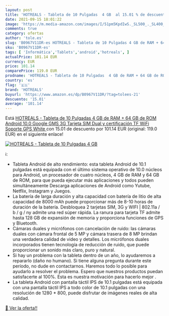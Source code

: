 ```yaml
---
layout: post
title: 'HOTREALS - Tableta de 10 Pulgadas  4 GB  al 15.01 % de descuento'
date: 2021-09-15 18:01:22
image: 'https://m.media-amazon.com/images/I/51pm5KpdIwS._SL500_._SL400_.jpg'
comments: true
category: ofertas
author: 'tole.es'
slug: 'B0967V11DR-es HOTREALS - Tableta de 10 Pulgadas 4 GB de RAM + 64 GB de...'
sku: 'B0967V11DR-es'
tags: [ 'Informática','Tablets','android','hotreals', ]
actualPrice: 101.14 EUR
currency: EUR
price: 101.14
comparePrice: 119.0 EUR
prodname: 'HOTREALS - Tableta de 10 Pulgadas  4 GB de RAM + 64 GB de ROM Android 10.0 Google GMS 3G  Tarjeta SIM Dual y certificación TF  WiFi  Soporte GPS  White '
country: 'es'
flag: '🇪🇸'
brand: 'HOTREALS'
buyurl: 'https://www.amazon.es/dp/B0967V11DR/?tag=tolees-21'
descuento: '15.01'
average: '101.14'
---
```


Está [HOTREALS - Tableta de 10 Pulgadas  4 GB de RAM + 64 GB de ROM Android 10.0 Google GMS 3G  Tarjeta SIM Dual y certificación TF  WiFi  Soporte GPS  White ](https://www.amazon.es/dp/B0967V11DR/?tag=tolees-21) con 15.01 de descuento por 101.14 EUR (original: 119.0 EUR) en el siguiente enlace!

[![HOTREALS - Tableta de 10 Pulgadas  4 GB ](https://m.media-amazon.com/images/I/51pm5KpdIwS._SL500_._SL400_.jpg)](https://www.amazon.es/dp/B0967V11DR/?tag=tolees-21)

ℹ️:

- Tableta Android de alto rendimiento: esta tableta Android de 10.1 pulgadas está equipada con el último sistema operativo de 10.0 núcleos para Android, un procesador de cuatro núcleos, 4 GB de RAM y 64 GB de ROM, para que pueda ejecutar más aplicaciones y todos pueden simultáneamente Descarga aplicaciones de Android como Yutube, Netflix, Instagram y Juegos.
- La batería de larga duración y alta capacidad con batería de litio de alta capacidad de 8000 mAh puede proporcionar más de 8-10 horas de duración de la batería. Desbloquea 2 tarjetas SIM, 3G y WIFI | 802.11a / b / g / ny admite una red súper rápida. La ranura para tarjeta TF admite hasta 128 GB de expansión de memoria y proporciona funciones de GPS y Bluetooth.
- Cámaras duales y micrófonos con cancelación de ruido: las cámaras duales con cámara frontal de 5 MP y cámara trasera de 8 MP brindan una verdadera calidad de video y detalles. Los micrófonos duales incorporados tienen tecnología de reducción de ruido, que puede proporcionar un sonido más claro, puro y natural.
- Si hay un problema con la tableta dentro de un año, lo ayudaremos a repararlo (daño no humano). Si tiene alguna pregunta durante este período, no dude en contactarnos. Haremos todo lo posible para ayudarlo a resolver el problema. Espero que nuestros productos puedan satisfacerte al 100%. Esta es nuestra motivación para hacerlo mejor .
- La tableta Android con pantalla táctil IPS de 10.1 pulgadas está equipada con una pantalla táctil IPS a todo color de 10.1 pulgadas con una resolución de 1280 * 800, puede disfrutar de imágenes reales de alta calidad.

[🛒 Ver la oferta!!](https://www.amazon.es/dp/B0967V11DR/?tag=tolees-21)
